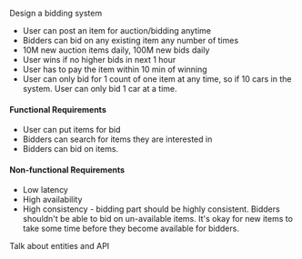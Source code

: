 Design a bidding system
* User can post an item for auction/bidding anytime
* Bidders can bid on any existing item any number of times
* 10M new auction items daily, 100M new bids daily
* User wins if no higher bids in next 1 hour
* User has to pay the item within 10 min of winning
* User can only bid for 1 count of one item at any time, so if 10 cars in the system. User can only bid 1 car at a time.

#### Functional Requirements
* User can put items for bid
* Bidders can search for items they are interested in
* Bidders can bid on items.

#### Non-functional Requirements
* Low latency
* High availability
* High consistency - bidding part should be highly consistent. Bidders shouldn't be able to bid on un-available items. It's okay for new items to take some time before they become available for bidders.

Talk about entities and API
